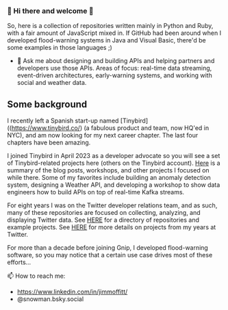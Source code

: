 ### 👋 Hi there and welcome 👋

So, here is a collection of repositories written mainly in Python and Ruby, with a fair amount of JavaScript mixed in. If GitHub had been around when I developed flood-warning systems in Java and Visual Basic, there'd be some examples in those languages ;)   

- 💬 Ask me about designing and building APIs and helping partners and developers use those APIs. Areas of focus: real-time data streaming, event-driven architectures, early-warning systems, and working with social and weather data.

## Some background  

I recently left a Spanish start-up named [Tinybird]((https://www.tinybird.co/) (a fabulous product and team, now HQ'ed in NYC), and am now looking for my next career chapter.  The last four chapters have been amazing. 

I joined Tinybird in April 2023 as a developer advocate so you will see a set of Tinybird-related projects here (others on the Tinybird account). [Here](https://github.com/jimmoffitt/jimmoffitt/blob/master/tinybird.md) is a summary of the blog posts, workshops, and other projects I focused on while there. Some of my favorites include building an anomaly detection system, designing a Weather API, and developing a workshop to show data engineers how to build APIs on top of real-time Kafka streams. 
  
For eight years I was on the Twitter developer relations team, and as such, many of these repositories are focused on collecting, analyzing, and displaying Twitter data. See [HERE](https://github.com/jimmoffitt/jimmoffitt/blob/master/twitter.md) for a directory of repositories and example projects. See [HERE]() for more details on projects from my years at Twitter. 
  
For more than a decade before joining Gnip, I developed flood-warning software, so you may notice that a certain use case drives most of these efforts...  

📫 How to reach me: 
* https://www.linkedin.com/in/jimmoffitt/
* @snowman.bsky.social

<!--
**jimmoffitt/jimmoffitt** is a ✨ _special_ ✨ repository because its `README.md` (this file) appears on your GitHub profile.

Here are some ideas to get you started:


- 🌱 I’m currently learning ...
- 👯 I’m looking to collaborate on ...
- 🤔 I’m looking for help with ...
- 💬 Ask me about ...
- 📫 How to reach me: ...
- 😄 Pronouns: ...
- ⚡ Fun fact: ...
-->
